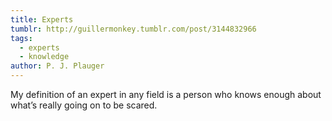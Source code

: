 ```yaml
---
title: Experts
tumblr: http://guillermonkey.tumblr.com/post/3144832966
tags:
  - experts
  - knowledge
author: P. J. Plauger
---
```


My definition of an expert in any field is a person who knows enough about what’s really going on to be scared.
